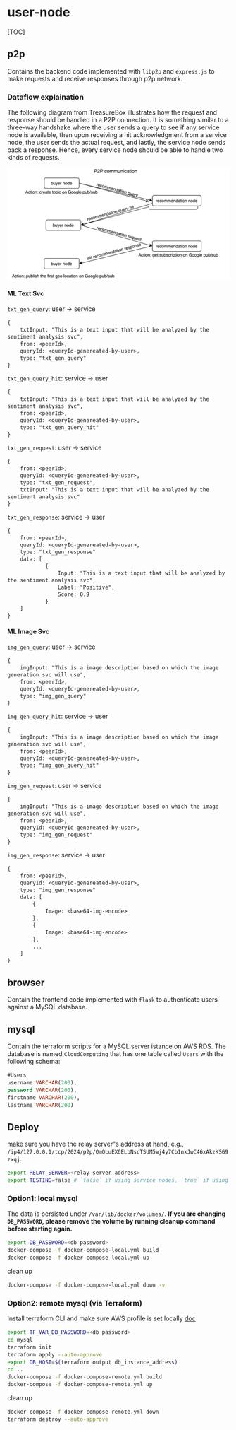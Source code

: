 # user-node

[TOC]

## p2p

Contains the backend code implemented with `libp2p` and `express.js` to make requests and receive responses through p2p network.

### Dataflow explaination

The following diagram from TreasureBox illustrates how the request and response should be handled in a P2P connection. It is something similar to a three-way handshake where the user sends a query to see if any service node is available, then upon receiving a hit acknowledgment from a service node, the user sends the actual request, and lastly, the service node sends back a response. Hence, every service node should be able to handle two kinds of requests.

![](https://raw.githubusercontent.com/yuhanzz/TreasureBox/master/images/image5.png)

#### ML Text Svc

`txt_gen_query`: user -> service

```
{
    txtInput: "This is a text input that will be analyzed by the sentiment analysis svc",
    from: <peerId>,
    queryId: <queryId-genereated-by-user>,
    type: "txt_gen_query"
}
```

`txt_gen_query_hit`: service -> user

```
{
    txtInput: "This is a text input that will be analyzed by the sentiment analysis svc",
    from: <peerId>,
    queryId: <queryId-genereated-by-user>,
    type: "txt_gen_query_hit"
}
```

`txt_gen_request`:  user -> service

```
{
    from: <peerId>,
    queryId: <queryId-genereated-by-user>,
    type: "txt_gen_request",
    txtInput: "This is a text input that will be analyzed by the sentiment analysis svc"
}
```

`txt_gen_response`:  service -> user

```
{
    from: <peerId>,
    queryId: <queryId-genereated-by-user>,
    type: "txt_gen_response"
    data: [
            {
                Input: "This is a text input that will be analyzed by the sentiment analysis svc",
                Label: "Positive",
                Score: 0.9
            }
    ]
}
```

#### ML Image Svc

`img_gen_query`: user -> service

```
{
    imgInput: "This is a image description based on which the image generation svc will use",
    from: <peerId>,
    queryId: <queryId-genereated-by-user>,
    type: "img_gen_query"
}
```

`img_gen_query_hit`: service -> user

```
{
    imgInput: "This is a image description based on which the image generation svc will use",
    from: <peerId>,
    queryId: <queryId-genereated-by-user>,
    type: "img_gen_query_hit"
}
```

`img_gen_request`:  user -> service

```
{
    imgInput: "This is a image description based on which the image generation svc will use",
    from: <peerId>,
    queryId: <queryId-genereated-by-user>,
    type: "img_gen_request"
}
```

`img_gen_response`: service -> user

```
{
    from: <peerId>,
    queryId: <queryId-genereated-by-user>,
    type: "img_gen_response"
    data: [
        {
            Image: <base64-img-encode>
        },
        {
            Image: <base64-img-encode>
        },
        ...
    ]
}
```

## browser

Contain the frontend code implemented with `flask` to authenticate users against a MySQL database.

## mysql

Contain the terraform scripts for a MySQL server istance on AWS RDS. The database is named `CloudComputing` that has one table called `Users` with the following schema:

```sql
#Users
username VARCHAR(200),
password VARCHAR(200),
firstname VARCHAR(200),
lastname VARCHAR(200)
```

## Deploy

make sure you have the relay server"s address at hand, e.g., `/ip4/127.0.0.1/tcp/2024/p2p/QmQLuEX6ELbNscTSUM5wj4y7Cb1nxJwC46xAkzKSG9zxqj`.

```bash
export RELAY_SERVER=<relay server address>
export TESTING=false # `false` if using service nodes, `true` if using mock data
```

### Option1: local mysql

The data is persisted under `/var/lib/docker/volumes/`. **If you are changing `DB_PASSWORD`, please remove the volume by running cleanup command before starting again.**

```bash
export DB_PASSWORD=<db password>
docker-compose -f docker-compose-local.yml build
docker-compose -f docker-compose-local.yml up
```

clean up

```bash
docker-compose -f docker-compose-local.yml down -v
```

### Option2: remote mysql (via Terraform)

Install terraform CLI and make sure AWS profile is set locally [doc](https://registry.terraform.io/providers/hashicorp/aws/latest/docs#shared-configuration-and-credentials-files)

```bash
export TF_VAR_DB_PASSWORD=<db password>
cd mysql
terraform init
terraform apply --auto-approve
export DB_HOST=$(terraform output db_instance_address)
cd ..
docker-compose -f docker-compose-remote.yml build
docker-compose -f docker-compose-remote.yml up
```

clean up

```bash
docker-compose -f docker-compose-remote.yml down
terraform destroy --auto-approve
```
